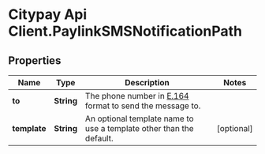 # Citypay Api Client.PaylinkSMSNotificationPath

## Properties

Name | Type | Description | Notes
------------ | ------------- | ------------- | -------------
**to** | **String** | The phone number in [E.164](https://en.wikipedia.org/wiki/E.164) format to send the message to. | 
**template** | **String** | An optional template name to use a template other than the default. | [optional] 


